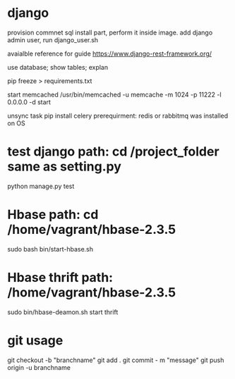 # django
provision commnet sql install part, perform it inside image.
add django admin user, run django_user.sh

avaialble reference for guide
https://www.django-rest-framework.org/

use database;
show tables;
explan

pip freeze > requirements.txt 

start memcached
/usr/bin/memcached -u memcache -m 1024 -p 11222 -l 0.0.0.0 -d start

unsync task
pip install celery
prerequirment: redis or rabbitmq was installed on OS

# test django     path: cd /project_folder same as setting.py
python manage.py test

# Hbase       path: cd /home/vagrant/hbase-2.3.5
sudo bash bin/start-hbase.sh
# Hbase thrift     path:  /home/vagrant/hbase-2.3.5
sudo bin/hbase-deamon.sh start thrift

# git usage
git checkout -b "branchname"
git add .
git commit - m "message"
git push origin -u branchname